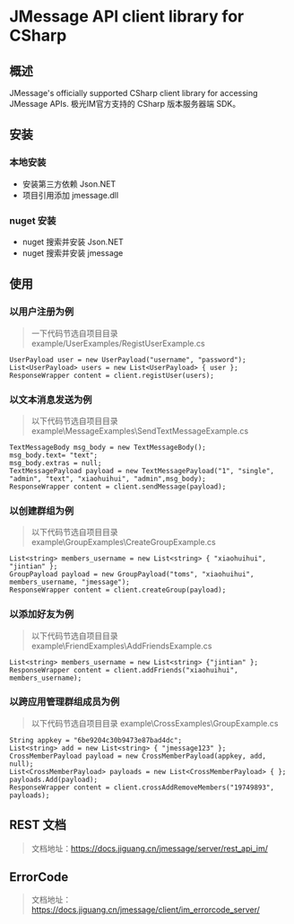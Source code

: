 # JMessage API client library for CSharp

## 概述
JMessage's officially supported CSharp client library for accessing JMessage APIs. 极光IM官方支持的 CSharp 版本服务器端 SDK。

## 安装
###  本地安装
*   安装第三方依赖 Json.NET
*   项目引用添加 jmessage.dll

### nuget 安装
*   nuget 搜索并安装 Json.NET
*   nuget 搜索并安装 jmessage

## 使用

###  以用户注册为例

>一下代码节选自项目目录  example/UserExamples/RegistUserExample.cs

```
UserPayload user = new UserPayload("username", "password");
List<UserPayload> users = new List<UserPayload> { user };
ResponseWrapper content = client.registUser(users);
```
###  以文本消息发送为例
>以下代码节选自项目目录  example\MessageExamples\SendTextMessageExample.cs

```
TextMessageBody msg_body = new TextMessageBody();
msg_body.text= "text";
msg_body.extras = null;
TextMessagePayload payload = new TextMessagePayload("1", "single", "admin", "text", "xiaohuihui", "admin",msg_body);
ResponseWrapper content = client.sendMessage(payload);          
```
###  以创建群组为例
>以下代码节选自项目目录  example\GroupExamples\CreateGroupExample.cs

```
List<string> members_username = new List<string> { "xiaohuihui", "jintian" };
GroupPayload payload = new GroupPayload("toms", "xiaohuihui", members_username, "jmessage");
ResponseWrapper content = client.createGroup(payload);
```

###  以添加好友为例
>以下代码节选自项目目录  example\FriendExamples\AddFriendsExample.cs

```
List<string> members_username = new List<string> {"jintian" };       
ResponseWrapper content = client.addFriends("xiaohuihui", members_username);
```

###  以跨应用管理群组成员为例
>以下代码节选自项目目录  example\CrossExamples\GroupExample.cs

```
String appkey = "6be9204c30b9473e87bad4dc";
List<string> add = new List<string> { "jmessage123" };
CrossMemberPayload payload = new CrossMemberPayload(appkey, add, null);
List<CrossMemberPayload> payloads = new List<CrossMemberPayload> { };
payloads.Add(payload);    
ResponseWrapper content = client.crossAddRemoveMembers("19749893", payloads);
```

## REST 文档
>文档地址：https://docs.jiguang.cn/jmessage/server/rest_api_im/

## ErrorCode
> 文档地址：https://docs.jiguang.cn/jmessage/client/im_errorcode_server/
